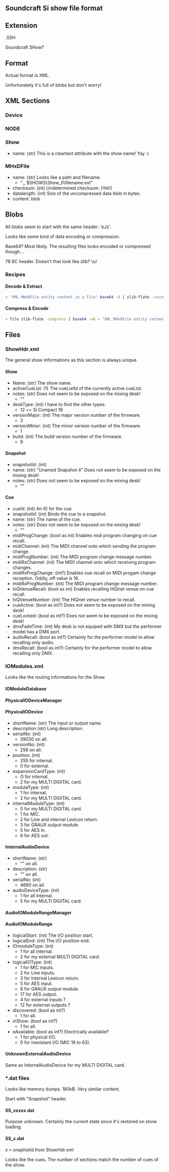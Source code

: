 Soundcraft Si show file format
--------------------------------------

## Extension
.SSH

Soundcraft SHow?

## Format
Actual format is XML.

Unfortunately it's full of blobs but don't worry!

## XML Sections

### Device

### NODE

### Show
- name: (str) This is a cleartext attribute with the show name! Yay :)

### MHxDFile
- name: (str) Looks like a path and filename.
    - "\._ $SHOWS\Show_0\filename.ext"
- checksum: (int) Undetermined checksum. (Yet!)
- datalength: (int) Size of the uncompressed data blob in bytes.
- content: blob

## Blobs
All blobs seem to start with the same header: 'eJz'.

Looks like some kind of data encoding or compression.

Base64? Most likely. The resulting files looks encoded or compressed though…

78 9C header. Doesn't that look like zlib? \o/

### Recipes

#### Decode & Extract
```sh
< "XML MHxDFile entity content in a file" base64 -d | zlib-flate -uncompress > file
```

#### Compress & Encode
```sh
< file zlib-flate -compress | base64 -w0 > "XML MHxDFile entity content in a file"
```

## Files

### ShowHdr.xml
The general show informations as this section is always unique.

#### Show
- Name: (str) The show name.
- activeCueList: (1) The cueListId of the currently active cueList.
- notes: (str) Does not seem to be exposed on the mixing desk!
    - ""
- deskType: (int) I have to find the other types.
    - 12 == Si Compact 16
- versionMajor: (int) The major version number of the firmware.
    - 3
- versionMinor: (int) The minor version number of the firmware.
    - 1
- build: (int) The build version number of the firmware.
    - 9

#### Snapshot
- snapshotId: (int)
- name: (str) "Unamed Snapshot 4" Does not seem to be exposed on the mixing desk!
- notes: (str) Does not seem to be exposed on the mixing desk!
    - ""

#### Cue
- cueId: (int) An ID for the cue.
- snapshotId: (int) Binds the cue to a snapshot.
- name: (str) The name of the cue.
- notes: (str) Does not seem to be exposed on the mixing desk!
    - ""
- midiProgChange: (bool as int) Enables midi program changing on cue recall.
- midiChannel: (int) The MIDI channel onto which sending the program change.
- midiProgNumber: (int) The MIDI program change message number.
- midiRxChannel: (int) The MIDI channel onto which receiving program changes.
- midiRxProgChange: (int?) Enables cue recall on MIDI progam change reception. Oddly, off value is 16.
- midiRxProgNumber: (int) The MIDI program change message number.
- hiQVenueRecall: (bool as int) Enables recalling HiQnet venue on cue recall.
- hiQVenueNumber: (int) The HiQnet venue number to recall.
- cueActive: (bool as int?) Does not seem to be exposed on the mixing desk!
- cueLocked: (bool as int?) Does not seem to be exposed on the mixing desk!
- dmxFadeTime: (int) My desk is not equiped with DMX but the performer model has a DMX port.
- audioRecall: (bool as int?) Certainly for the performer model to allow recalling only audio.
- dmxRecall: (bool as int?) Certainly for the performer model to allow recalling only DMX.

### IOModules.xml
Looks like the routing informations for the Show.

#### IOModuleDatabase

#### PhysicalIODeviceManager

#### PhysicalIODevice
- shortName: (str) The input or output name.
- description (str) Long description.
- serialNo: (int)
    - 39030 on all.
- versionNo: (int)
    - 256 on all.
- position: (int)
    - 255 for internal.
    - 0 for external.
- expansionCardType: (int)
    - O for internal.
    - 2 for my MULTI DIGITAL card.
- moduleType: (int)
    - 1 for internal.
    - 2 for my MULTI DIGITAL card.
- internalModuleType: (int)
    - 0 for my MULTI DIGITAL card.
    - 1 for MIC.
    - 2 for Line and internal Lexicon return.
    - 3 for GRAUX output module.
    - 5 for AES in.
    - 6 for AES out.

#### InternalAudioDevice
- shortName: (str)
    - "" on all.
- description: (str)
    - "" on all.
- serialNo: (int)
    - 4660 on all.
- audioDeviceType: (int)
    - 1 for all internal.
    - 5 for my MULTI DIGITAL card.

#### AudioIOModuleRangeManager

#### AudioIOModuleRange
- logicalStart: (int) The I/O position start.
- logicalEnd: (int) The I/O position end.
- IOmoduleType: (int)
    - 1 for all internal.
    - 2 for my external MULTI DIGITAL card.
- logicalIOType: (int)
    - 1 for MIC inputs.
    - 2 for Line inputs.
    - 3 for Internal Lexicon return.
    - 5 for AES input.
    - 8 for GRAUX output module.
    - 17 for AES output.
    - 4 for external inputs ?
    - 12 for external outputs ?
- discovered: (bool as int?)
    - 1 for all.
- inShow: (bool as int?)
    - 1 for all.
- eAvailable: (bool as int?) Electrically available?
    - 1 for physical I/O.
    - 0 for inexistant I/O (MIC 16 to 63).

#### UnknownExternalAudioDevice
Same as InternalAudioDevice for my MULTI DIGITAL card.

### \*.dat files
Looks like memory dumps. 180kB. Very similar content.

Start with "Snapshot" header.

#### SS_xxxxx.dat
Purpose unknown. Certainly the current state since it's restored on show loading.

#### SS_x.dat
x = snaphotId from ShowHdr.xml

Looks like the cues. The number of sections match the number of cues of the show.
